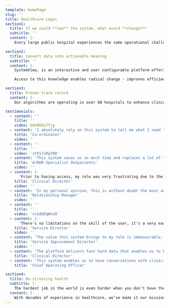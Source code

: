 ```yaml
---
template: HomePage
slug: ''
title: Healthcare Logic
section1:
  title: If we could **see** the system, what would **change?**
  subtitle: ''
  content: |-
    Every large public hospital experiences the same operational challenges relating to access to services across: outpatient clinics, surgery, emergency departments and inpatient beds.

section2:
  title: Convert data into actionable meaning
  subtitle: ''
  content: |-
    SystemView, is an interactive and user configurable platform offering an enterprise solution across all four performance domains that automates demand and capacity for improved waitlists, flow, process and resourcing.

    Access to this knowledge enables radical change - improves efficiencies, cultures and empowers teams to proactively manage and meet performance targets. Organise big data, forget dashboards, redirect analysts’ efforts to truly innovate.

section3:
  title: Proven track record
  content: |-
    Our algorithms are operating in over 60 hospitals to enhance clinical team engagement and support sustainable performance improvement.

testimonials:
  - content: ''
    title: ''
    video: UdnMEHLFYjg
  - content: 'I absolutely rely on this system to tell me what I need to keep an eye on.'
    title: 'Co-ordinator'
    video: ''
  - content: ''
    title: ''
    video: 'ztPs7zRq700'
  - content: 'This system saves us so much time and replaces a lot of the manual entry we used to do. We now have more time to find solutions.'
    title: 'A/NUM Specialist Outpatients'
    video: ''
  - content: |-
      'Prior to having access, my role was very frustrating due to the lack of meaningful waiting lists that were regularly updated ... having data on tap has made meaningful inroads into my ability to work with clinical departments as we strive to ensure appropriate service for patients.'
    title: 'Clinical Director'
    video: ''
  - content: 'In my personal opinion, this is without doubt the most advanced technology used to inform the delivery of healthcare services.'
    title: 'Relationship Manager'
    video: ''
  - content: ''
    title: ''
    video: 'cceZmDqWnx8'
  - content: |-
      'There's no limitations on the skill of the user, it's a very easy system to navigate, it brings together all aspects of the hospital so we can easily monitor, review, and plan, and we can all work together to make that happen'
    title: 'Service Director'
    video: ''
  - content: 'The value this system brings to my role is immeasurable, I truly believe my job would be near impossible without this system'
    title: 'Service Improvement Director'
    video: ''
  - content: 'The platform delivers fast hard data that enables us to be agile in allocating resources where they are most needed. This platform could be revolutionary for us in health administration'
    title: 'Clinical Director'
  - content: 'This system enables us to have conversations with clinicians that is far more targeted because all the information is in one place'
    title: 'Chief Operating Officer'

section4:
  title: De-stressing health
  subtitle: |-
    The hardest job in the world is even harder when you don’t have the tools you need to make better decisions.
  content: |-
    With decades of experience in healthcare, we’ve made it our mission to create a world where you spend no time looking for data and more time improving your clinical system.
---
```

